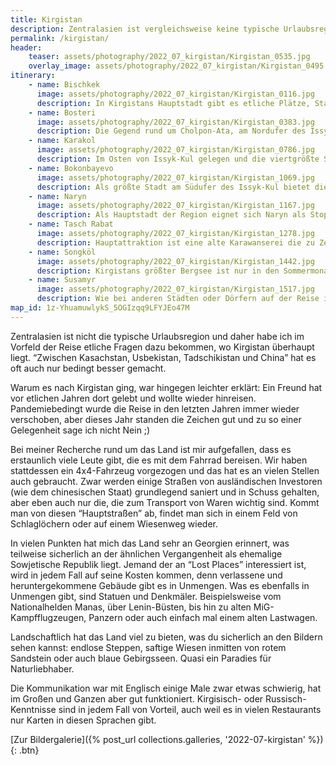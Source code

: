 ```yaml
---
title: Kirgistan
description: Zentralasien ist vergleichsweise keine typische Urlaubsregion, weswegen ich im Vorfeld spärlich Informationen gefunden habe. Um das zu ändern, findest du meine Kirgistan-Route und Hinweise dazu hier.
permalink: /kirgistan/
header:
    teaser: assets/photography/2022_07_kirgistan/Kirgistan_0535.jpg
    overlay_image: assets/photography/2022_07_kirgistan/Kirgistan_0495.jpg
itinerary:
    - name: Bischkek
      image: assets/photography/2022_07_kirgistan/Kirgistan_0116.jpg
      description: In Kirgistans Hauptstadt gibt es etliche Plätze, Statuen und Parks zu bestaunen, aber auch ein Besuch auf dem Osh-Bazaar darf nicht fehlen. Bischkek gehört temperaturmäßig zu den heißesten Städten im Land, wer jedoch etwas Abkühlung sucht, findet einige Berge in der Nähe.
    - name: Bosteri
      image: assets/photography/2022_07_kirgistan/Kirgistan_0383.jpg
      description: Die Gegend rund um Cholpon-Ata, am Nordufer des Issyk-Kul-Sees, ist auf Massentourismus ausgelegt. Hier reihen sich größere Hotels aneinander und am Strand wimmelt es von Verkaufsständen und Fahrgeschäften, Bananenboot inklusive.
    - name: Karakol
      image: assets/photography/2022_07_kirgistan/Kirgistan_0786.jpg
      description: Im Osten von Issyk-Kul gelegen und die viertgrößte Stadt des Landes der ideale Zwischenstopp rund um den See. Zudem bietet Karakol eine gute Ausgangsbasis für Wander- und Abenteuertouren in nahe gelegene Gebiete wie Altyn Arashan, Yeti Ögüz oder dem Ala-Kul-See.
    - name: Bokonbayevo
      image: assets/photography/2022_07_kirgistan/Kirgistan_1069.jpg
      description: Als größte Stadt am Südufer des Issyk-Kul bietet die Gegend um Bokonbayevo die meisten Übernachtungsmöglichkeiten, inklusive vieler Yurt-Camps, um den Reisetag rund um den See mit Sehenswürdigkeiten anstatt einer langen Autofahrt zu füllen.
    - name: Naryn
      image: assets/photography/2022_07_kirgistan/Kirgistan_1167.jpg
      description: Als Hauptstadt der Region eignet sich Naryn als Stopp zwischen Issyk-Kul und Tash-Rabat oder Songköl. In der Stadt oder Umgebung selbst gibt es ein paar Sehenswürdigkeiten, wie einen kleinen Nationalpark in denen man einige Zeit verbringen kann.
    - name: Tasch Rabat
      image: assets/photography/2022_07_kirgistan/Kirgistan_1278.jpg
      description: Hauptattraktion ist eine alte Karawanserei die zu Zeiten der Seidenstraße als Zwischenstopp genutzt wurde. Neben ein paar Wanderungen oder Pferdetouren gibt es wenig zu sehen, sodass es auch heutzutage noch eine Station für 1-2 Nächte ist.
    - name: Songköl
      image: assets/photography/2022_07_kirgistan/Kirgistan_1442.jpg
      description: Kirgistans größter Bergsee ist nur in den Sommermonaten erreichbar und bietet eine schier endlose Steppe gefüllt mit Pferden, Kühen und Schafen. Rings um den See stehen etliche Yurt-Camps in denen übernachtet werden kann.
    - name: Susamyr
      image: assets/photography/2022_07_kirgistan/Kirgistan_1517.jpg
      description: Wie bei anderen Städten oder Dörfern auf der Reise ist das besondere an Susamyr die Lage und wir haben dort nur gestoppt um die lange Fahrt von Songköl zurück nach Bischkek zu unterbrechen, wirklich etwas zu sehen gibt es dort nicht ;)
map_id: 1z-YhuamuwlykS_5OGIzqq9LFYJEo47M
---
```


Zentralasien ist nicht die typische Urlaubsregion und daher habe ich im Vorfeld der Reise etliche Fragen dazu bekommen, wo Kirgistan überhaupt liegt. 
“Zwischen Kasachstan, Usbekistan, Tadschikistan und China” hat es oft auch nur bedingt besser gemacht.

Warum es nach Kirgistan ging, war hingegen leichter erklärt: Ein Freund hat vor etlichen Jahren dort gelebt und wollte wieder hinreisen. 
Pandemiebedingt wurde die Reise in den letzten Jahren immer wieder verschoben, 
aber dieses Jahr standen die Zeichen gut und zu so einer Gelegenheit sage ich nicht Nein ;)

Bei meiner Recherche rund um das Land ist mir aufgefallen, dass es erstaunlich viele Leute gibt, die es mit dem Fahrrad bereisen. 
Wir haben stattdessen ein 4x4-Fahrzeug vorgezogen und das hat es an vielen Stellen auch gebraucht. 
Zwar werden einige Straßen von ausländischen Investoren (wie dem chinesischen Staat) grundlegend saniert und in Schuss gehalten, 
aber eben auch nur die, die zum Transport von Waren wichtig sind. Kommt man von diesen “Hauptstraßen” ab, 
findet man sich in einem Feld von Schlaglöchern oder auf einem Wiesenweg wieder.

In vielen Punkten hat mich das Land sehr an Georgien erinnert, was teilweise sicherlich an der ähnlichen Vergangenheit als ehemalige Sowjetische Republik liegt. 
Jemand der an “Lost Places” interessiert ist, wird in jedem Fall auf seine Kosten kommen, denn verlassene und heruntergekommene Gebäude gibt es in Unmengen. 
Was es ebenfalls in Unmengen gibt, sind Statuen und Denkmäler. 
Beispielsweise vom Nationalhelden Manas, über Lenin-Büsten, bis hin zu alten MiG-Kampfflugzeugen, Panzern oder auch einfach mal einem alten Lastwagen.

Landschaftlich hat das Land viel zu bieten, was du sicherlich an den Bildern sehen kannst: 
endlose Steppen, saftige Wiesen inmitten von rotem Sandstein oder auch blaue Gebirgsseen. Quasi ein Paradies für Naturliebhaber.

Die Kommunikation war mit Englisch einige Male zwar etwas schwierig, hat im Großen und Ganzen aber gut funktioniert. 
Kirgisisch- oder Russisch-Kenntnisse sind in jedem Fall von Vorteil, auch weil es in vielen Restaurants nur Karten in diesen Sprachen gibt.

[Zur Bildergalerie]({% post_url collections.galleries, '2022-07-kirgistan' %}){: .btn}
